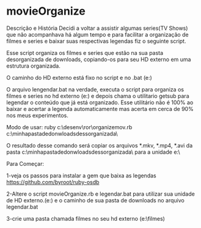 # movieOrganize

Descrição e História
Decidi a voltar a assistir algumas series(TV Shows) que não acompanhava há algum tempo e para facilitar a organização de filmes e series
e baixar suas respectivas legendas fiz o seguinte script.

Esse script organiza os filmes e series que estão na sua pasta desorganizada de downloads, copiando-os para seu HD externo em uma
estrutura organizada.

O caminho do HD externo está fixo no script e no .bat (e:\)

O arquivo lengendar.bat na verdade, executa o script para organiza os filmes e series no hd externo (e:\) e depois chama
o utilitario getsub para legendar o conteúdo que já está organizado. Esse utilitário não é 100% ao baixar e acertar a 
legenda automaticamente mas acerta em cerca de 90% nos meus experimentos.

Modo de usar:
ruby c:\desenv\ror\organizemov.rb c:\minhapastadedonwloadsdessorganizada\

O resultado desse comando será copiar os arquivos *.mkv, *.mp4, *.avi da pasta c:\minhapastadedonwloadsdessorganizada\ para 
a unidade e:\

Para Começar:

1-veja os passos para instalar a gem que baixa as legendas
https://github.com/byroot/ruby-osdb

2-Altere o script movieOrganize.rb e legendar.bat para utilizar sua unidade de HD externo.(e:\) e o caminho de sua pasta de downloads no arquivo legendar.bat

3-crie uma pasta chamada filmes no seu hd externo (e:\filmes)

